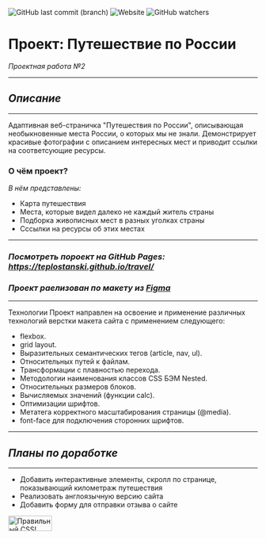 ![GitHub last commit (branch)](https://img.shields.io/github/last-commit/teplostanski/travel/master)
![Website](https://img.shields.io/website?color=gold&label=teplostanski.github.io%2Ftravel&up_color=gree&up_message=online&url=https%3A%2F%2Fteplostanski.github.io%2Ftravel%2F)
![GitHub watchers](https://img.shields.io/github/watchers/teplostanski/travel?style=social)

# Проект: Путешествие по России

*Проектная работа №2*

---
## *Описание*
----

Адаптивная веб-страничка "Путешествия по России", описывающая необыкновенные места России, о которых мы не знали. Демонстрирует красивые фотографии с описанием интересных мест и приводит ссылки на соответсующие ресурсы.

### **О чём проект?**

*В нём представлены:*

* Карта путешествия
* Места, которые видел далеко не каждый житель страны
* Подборка живописных мест в разных уголках страны
* Сссылки на ресурсы об этих местах

---

### *Посмотреть пороект на GitHub Pages: https://teplostanski.github.io/travel/*

### *Проект раелизован по макету из [Figma](https://www.figma.com/file/5S2WSbEFL6awjVWJ0NWL8Q/Sprint-3_-Russia-_-desktop-mobile?node-id=28503%3A0)*

---

Технологии
Проект направлен на освоение и применение различных технологий верстки макета сайта с применением следующего:

- flexbox.
- grid layout.
- Выразительных семантических тегов (article, nav, ul).
- Относительных путей к файлам.
- Трансформации с плавностью перехода.
- Методологии наименования классов CSS БЭМ Nested.
- Относительных размеров блоков.
- Вычисляемых значений (функции calc).
- Оптимизации шрифтов.
- Метатега корректного масштабирования страницы (@media).
- font-face для подключения сторонних шрифтов.

---
## *Планы по доработке*

---

- Добавить интерактивные элементы, скролл по странице, показывающий километраж путешествия
- Реализовать англоязычную версию сайта
- Добавить форму для отправки отзыва о сайте

<p>
    <a href="https://jigsaw.w3.org/css-validator/check/referer">
        <img style="border:0;width:88px;height:31px"
            src="https://jigsaw.w3.org/css-validator/images/vcss-blue"
            alt="Правильный CSS!" />
    </a>
</p>
